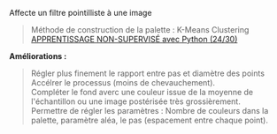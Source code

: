 Affecte un filtre pointilliste à une image
>Méthode de construction de la palette : K-Means Clustering  
> <a href="https://www.youtube.com/watch?v=FTtzd31IAOw">APPRENTISSAGE NON-SUPERVISÉ avec Python (24/30) </a>

**Améliorations :**  
> Régler plus finement le rapport entre pas et diamètre des points  
> Accélrer le processus (moins de chevauchement).  
> Compléter le fond averc une couleur issue de la moyenne de l'échantillon ou une image postérisée très grossièrement.  
> Permettre de régler les paramètres : Nombre de couleurs dans la palette, paramètre aléa, le pas (espacement entre chaque point).  

